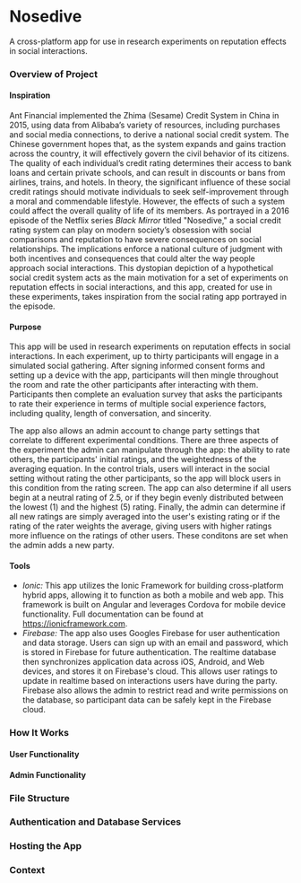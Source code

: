 # Nosedive
A cross-platform app for use in research experiments on reputation effects in social interactions.

### Overview of Project
#### Inspiration
Ant Financial implemented the Zhima (Sesame) Credit System in China in 2015, using data from Alibaba’s variety of resources, including purchases and social media connections, to derive a national social credit system. The Chinese government hopes that, as the system expands and gains traction across the country, it will effectively govern the civil behavior of its citizens. The quality of each individual’s credit rating determines their access to bank loans and certain private schools, and can result in discounts or bans from airlines, trains, and hotels. In theory, the significant influence of these social credit ratings should motivate individuals to seek self-improvement through a moral and commendable lifestyle. However, the effects of such a system could affect the overall quality of life of its members. As portrayed in a 2016 episode of the Netflix series *Black Mirror* titled "Nosedive," a  social credit rating system can play on modern society’s obsession with social comparisons and reputation to have severe consequences on social relationships. The implications enforce a national culture of judgment with both incentives and consequences that could alter the way people approach social interactions. This dystopian depiction of a hypothetical social credit system acts as the main motivation for a set of experiments on reputation effects in social interactions, and this app, created for use in these experiments, takes inspiration from the social rating app portrayed in the episode. 

#### Purpose
This app will be used in research experiments on reputation effects in social interactions. In each experiment, up to thirty participants will engage in a simulated social gathering. After signing informed consent forms and setting up a device with the app, participants will then mingle throughout the room and rate the other participants after interacting with them. Participants then complete an evaluation survey that asks the participants to rate their experience in terms of multiple social experience factors, including quality, length of conversation, and sincerity.

The app also allows an admin account to change party settings that correlate to different experimental conditions. There are three aspects of the experiment the admin can manipulate through the app: the ability to rate others, the participants' initial ratings, and the weightedness of the averaging equation. In the control trials, users will interact in the social setting without rating the other participants, so the app will block users in this condition from the rating screen. The app can also determine if all users begin at a neutral rating of 2.5, or if they begin evenly distributed between the lowest (1) and the highest (5) rating. Finally, the admin can determine if all new ratings are simply averaged into the user's existing rating or if the rating of the rater weights the average, giving users with higher ratings more influence on the ratings of other users. These conditons are set when the admin adds a new party.

#### Tools
- *Ionic:* This app utilizes the Ionic Framework for building cross-platform hybrid apps, allowing it to function as both a mobile and web app. This framework is built on Angular and leverages Cordova for mobile device functionality. Full documentation can be found at https://ionicframework.com.
- *Firebase:* The app also uses Googles Firebase for user authentication and data storage. Users can sign up with an email and password, which is stored in Firebase for future authentication. The realtime database then synchronizes application data across iOS, Android, and Web devices, and stores it on Firebase's cloud. This allows user ratings to update in realtime based on interactions users have during the party. Firebase also allows the admin to restrict read and write permissions on the database, so participant data can be safely kept in the Firebase cloud. 


### How It Works
#### User Functionality

#### Admin Functionality


### File Structure


### Authentication and Database Services


### Hosting the App


### Context

